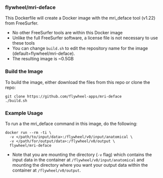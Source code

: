 ### flywheel/mri-deface


This Dockerfile will create a Docker image with the mri\_deface tool (v1.22) from FreeSurfer.

* No other FreeSurfer tools are within this Docker image
* Unlike the full FreeSurfer software, a license file is not necessary to use these tools
* You can change ```build.sh``` to edit the repository name for the image (default=flywheel/mri-deface).
* The resulting image is ~0.5GB

### Build the Image
To build the image, either download the files from this repo or clone the repo:
```
git clone https://github.com/flywheel-apps/mri-deface
./build.sh
```

### Example Usage ###
To run a the mri_deface command in this image, do the following:
```
docker run --rm -ti \
  -v </path/to/input/data>:/flywheel/v0/input/anatomical \
  -v </path/for/output/data>:/flywheel/v0/output \
  flywheel/mri-deface
```
* Note that you are mounting the directory (```-v``` flag) which contains the input data in the container at ```/flywheel/v0/input/anatomical``` and mounting the directory where you want your output data within the container at ```/flywheel/v0/output```.
